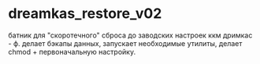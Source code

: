 # dreamkas_restore_v02
батник для "скоротечного" сброса до заводских настроек ккм дримкас - ф. делает бэкапы данных, запускает необходимые утилиты, делает chmod + первоначальную настройку.
